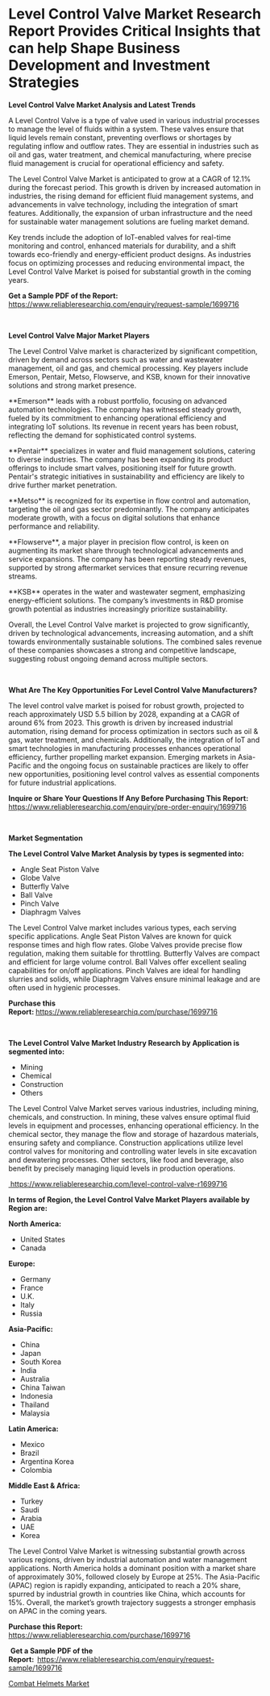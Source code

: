 <p><h1>Level Control Valve Market Research Report Provides Critical Insights that can help Shape Business Development and Investment Strategies</h1></p><p><strong>Level Control Valve Market Analysis and Latest Trends</strong></p>
<p><p>A Level Control Valve is a type of valve used in various industrial processes to manage the level of fluids within a system. These valves ensure that liquid levels remain constant, preventing overflows or shortages by regulating inflow and outflow rates. They are essential in industries such as oil and gas, water treatment, and chemical manufacturing, where precise fluid management is crucial for operational efficiency and safety.</p><p>The Level Control Valve Market is anticipated to grow at a CAGR of 12.1% during the forecast period. This growth is driven by increased automation in industries, the rising demand for efficient fluid management systems, and advancements in valve technology, including the integration of smart features. Additionally, the expansion of urban infrastructure and the need for sustainable water management solutions are fueling market demand. </p><p>Key trends include the adoption of IoT-enabled valves for real-time monitoring and control, enhanced materials for durability, and a shift towards eco-friendly and energy-efficient product designs. As industries focus on optimizing processes and reducing environmental impact, the Level Control Valve Market is poised for substantial growth in the coming years.</p></p>
<p><strong>Get a Sample PDF of the Report:&nbsp;</strong> <a href="https://www.reliableresearchiq.com/enquiry/request-sample/1699716?utm_campaign=2298&utm_medium=2&utm_source=Github&utm_content=ia&utm_term=18022025&utm_id=level-control-valve">https://www.reliableresearchiq.com/enquiry/request-sample/1699716</a></p>
<p>&nbsp;</p>
<p><strong>Level Control Valve Major Market Players</strong></p>
<p><p>The Level Control Valve market is characterized by significant competition, driven by demand across sectors such as water and wastewater management, oil and gas, and chemical processing. Key players include Emerson, Pentair, Metso, Flowserve, and KSB, known for their innovative solutions and strong market presence.</p><p>**Emerson** leads with a robust portfolio, focusing on advanced automation technologies. The company has witnessed steady growth, fueled by its commitment to enhancing operational efficiency and integrating IoT solutions. Its revenue in recent years has been robust, reflecting the demand for sophisticated control systems.</p><p>**Pentair** specializes in water and fluid management solutions, catering to diverse industries. The company has been expanding its product offerings to include smart valves, positioning itself for future growth. Pentair's strategic initiatives in sustainability and efficiency are likely to drive further market penetration.</p><p>**Metso** is recognized for its expertise in flow control and automation, targeting the oil and gas sector predominantly. The company anticipates moderate growth, with a focus on digital solutions that enhance performance and reliability. </p><p>**Flowserve**, a major player in precision flow control, is keen on augmenting its market share through technological advancements and service expansions. The company has been reporting steady revenues, supported by strong aftermarket services that ensure recurring revenue streams.</p><p>**KSB** operates in the water and wastewater segment, emphasizing energy-efficient solutions. The company’s investments in R&D promise growth potential as industries increasingly prioritize sustainability.</p><p>Overall, the Level Control Valve market is projected to grow significantly, driven by technological advancements, increasing automation, and a shift towards environmentally sustainable solutions. The combined sales revenue of these companies showcases a strong and competitive landscape, suggesting robust ongoing demand across multiple sectors.</p></p>
<p>&nbsp;</p>
<p><strong>What Are The Key Opportunities For Level Control Valve Manufacturers?</strong></p>
<p><p>The level control valve market is poised for robust growth, projected to reach approximately USD 5.5 billion by 2028, expanding at a CAGR of around 6% from 2023. This growth is driven by increased industrial automation, rising demand for process optimization in sectors such as oil & gas, water treatment, and chemicals. Additionally, the integration of IoT and smart technologies in manufacturing processes enhances operational efficiency, further propelling market expansion. Emerging markets in Asia-Pacific and the ongoing focus on sustainable practices are likely to offer new opportunities, positioning level control valves as essential components for future industrial applications.</p></p>
<p><strong>Inquire or Share Your Questions If Any Before Purchasing This Report:</strong> <a href="https://www.reliableresearchiq.com/enquiry/pre-order-enquiry/1699716?utm_campaign=2298&utm_medium=2&utm_source=Github&utm_content=ia&utm_term=18022025&utm_id=level-control-valve">https://www.reliableresearchiq.com/enquiry/pre-order-enquiry/1699716</a></p>
<p>&nbsp;</p>
<p><strong>Market Segmentation</strong></p>
<p><strong>The Level Control Valve Market Analysis by types is segmented into:</strong></p>
<p><ul><li>Angle Seat Piston Valve</li><li>Globe Valve</li><li>Butterfly Valve</li><li>Ball Valve</li><li>Pinch Valve</li><li>Diaphragm Valves</li></ul></p>
<p><p>The Level Control Valve market includes various types, each serving specific applications. Angle Seat Piston Valves are known for quick response times and high flow rates. Globe Valves provide precise flow regulation, making them suitable for throttling. Butterfly Valves are compact and efficient for large volume control. Ball Valves offer excellent sealing capabilities for on/off applications. Pinch Valves are ideal for handling slurries and solids, while Diaphragm Valves ensure minimal leakage and are often used in hygienic processes.</p></p>
<p><strong>Purchase this Report:&nbsp;</strong><a href="https://www.reliableresearchiq.com/purchase/1699716?utm_campaign=2298&utm_medium=2&utm_source=Github&utm_content=ia&utm_term=18022025&utm_id=level-control-valve">https://www.reliableresearchiq.com/purchase/1699716</a></p>
<p>&nbsp;</p>
<p><strong>The Level Control Valve Market Industry Research by Application is segmented into:</strong></p>
<p><ul><li>Mining</li><li>Chemical</li><li>Construction</li><li>Others</li></ul></p>
<p><p>The Level Control Valve Market serves various industries, including mining, chemicals, and construction. In mining, these valves ensure optimal fluid levels in equipment and processes, enhancing operational efficiency. In the chemical sector, they manage the flow and storage of hazardous materials, ensuring safety and compliance. Construction applications utilize level control valves for monitoring and controlling water levels in site excavation and dewatering processes. Other sectors, like food and beverage, also benefit by precisely managing liquid levels in production operations.</p></p>
<p><a href="https://www.reliableresearchiq.com/level-control-valve-r1699716?utm_campaign=2298&utm_medium=2&utm_source=Github&utm_content=ia&utm_term=18022025&utm_id=level-control-valve">&nbsp;https://www.reliableresearchiq.com/level-control-valve-r1699716</a></p>
<p><strong>In terms of Region, the Level Control Valve Market Players available by Region are:</strong></p>
<p>
    <p> <strong> North America: </strong>
        <ul>
            <li>United States</li>
            <li>Canada</li>
        </ul>
        </p> 
    <p> <strong> Europe: </strong>
        <ul>
            <li>Germany</li>
            <li>France</li>
            <li>U.K.</li>
            <li>Italy</li>
            <li>Russia</li>
        </ul>
        </p> 
    <p> <strong> Asia-Pacific: </strong>
        <ul>
            <li>China</li>
            <li>Japan</li>
            <li>South Korea</li>
            <li>India</li>
            <li>Australia</li>
            <li>China Taiwan</li>
            <li>Indonesia</li>
            <li>Thailand</li>
            <li>Malaysia</li>
        </ul>
        </p> 
    <p> <strong> Latin America: </strong>
        <ul>
            <li>Mexico</li>
            <li>Brazil</li>
            <li>Argentina Korea</li>
            <li>Colombia</li>
        </ul>
        </p> 
    <p> <strong> Middle East & Africa: </strong>
        <ul>
            <li>Turkey</li>
            <li>Saudi</li>
            <li>Arabia</li>
            <li>UAE</li>
            <li>Korea</li>
        </ul>
    </p>
    </p>
<p><p>The Level Control Valve Market is witnessing substantial growth across various regions, driven by industrial automation and water management applications. North America holds a dominant position with a market share of approximately 30%, followed closely by Europe at 25%. The Asia-Pacific (APAC) region is rapidly expanding, anticipated to reach a 20% share, spurred by industrial growth in countries like China, which accounts for 15%. Overall, the market’s growth trajectory suggests a stronger emphasis on APAC in the coming years.</p></p>
<p><strong>Purchase this Report: </strong><a href="https://www.reliableresearchiq.com/purchase/1699716?utm_campaign=2298&utm_medium=2&utm_source=Github&utm_content=ia&utm_term=18022025&utm_id=level-control-valve">https://www.reliableresearchiq.com/purchase/1699716</a></p>
<p>&nbsp;<strong>Get a Sample PDF of the Report:&nbsp;&nbsp;</strong><a href="https://www.reliableresearchiq.com/enquiry/request-sample/1699716?utm_campaign=2298&utm_medium=2&utm_source=Github&utm_content=ia&utm_term=18022025&utm_id=level-control-valve">https://www.reliableresearchiq.com/enquiry/request-sample/1699716</a></p>
<p><strong></strong></p>
<p><p><a href="https://github.com/maclarensidney/Market-Research-Report-List-1/blob/main/combat-helmets-market.md?utm_campaign=2298&utm_medium=2&utm_source=Github&utm_content=ia&utm_term=18022025&utm_id=level-control-valve">Combat Helmets Market</a></p></p>